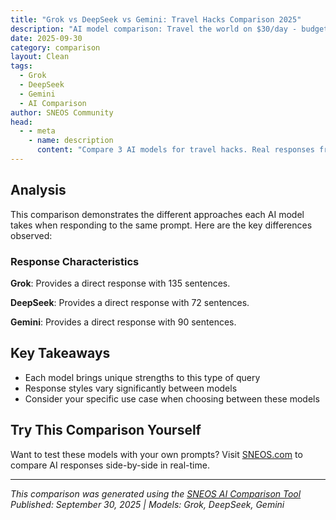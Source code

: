 ```yaml
---
title: "Grok vs DeepSeek vs Gemini: Travel Hacks Comparison 2025"
description: "AI model comparison: Travel the world on $30/day - budget travel secrets..."
date: 2025-09-30
category: comparison
layout: Clean
tags:
  - Grok
  - DeepSeek
  - Gemini
  - AI Comparison
author: SNEOS Community
head:
  - - meta
    - name: description
      content: "Compare 3 AI models for travel hacks. Real responses from Grok, DeepSeek, Gemini with detailed analysis."
---
```


<ChatComparison
  title="Grok vs DeepSeek vs Gemini: Travel Hacks Comparison 2025"
  prompt="Travel the world on $30/day - budget travel secrets"
  :responses='{
    "Grok": "Traveling the world on $30 a day is absolutely possible with careful planning, a minimalist mindset, and a willingness to embrace budget travel strategies. This amount will vary in feasibility depending on the destination (e.g., Southeast Asia vs. Western Europe), but I\u2019ll outline universal tips and secrets to make it work in most places. The key is to prioritize low-cost destinations, be flexible, and cut expenses on accommodation, food, transport, and activities. Let\u2019s break it down with a daily budget goal of $30 (or about $900/month).\n\n---\n\n### **1. Choose Affordable Destinations**\nSome regions are inherently cheaper for travelers. Focus on countries where the cost of living is low and the exchange rate works in your favor. Examples include:\n- **Southeast Asia**: Thailand, Vietnam, Cambodia, Laos, Indonesia ($15-25/day possible)\n- **South Asia**: India, Nepal, Sri Lanka ($10-20/day possible)\n- **Central America**: Guatemala, Nicaragua, Honduras ($20-30/day possible)\n- **Eastern Europe**: Romania, Bulgaria, Ukraine (before current conflicts, check safety) ($25-30/day possible)\n- **Africa**: Morocco, Egypt (outside tourist traps), parts of East Africa like Tanzania ($20-30/day possible)\n\n**Avoid**: Western Europe, North America, Australia, Japan, and major tourist hubs in peak season unless you\u2019ve mastered extreme budget hacks (more on this later).\n\n**Secret**: Use resources like Numbeo.com to compare costs of living and daily expenses in different countries. Also, check exchange rates on XE.com to see where your money stretches furthest.\n\n---\n\n### **2. Accommodation: $5-10/day**\nAccommodation is one of the biggest expenses, but you can drastically reduce costs with these options:\n- **Hostels**: Dorm beds in budget hostels cost $3-10/night in affordable regions. Use Hostelworld or Booking.com to find deals.\n- **Couchsurfing**: Stay with locals for free via Couchsurfing.com. It\u2019s a cultural exchange, so be respectful and contribute (e.g., cook a meal or share a small gift).\n- **Work Exchanges**: Platforms like Workaway.info or WWOOF let you trade a few hours of work (e.g., hostel cleaning, farm help) for free accommodation and sometimes meals. Cost: ~$0.\n- **Camping**: In safe areas, camp for free or at low-cost sites (bring a lightweight tent). Check local laws on wild camping.\n- **House Sitting**: Platforms like TrustedHousesitters.com connect you with homeowners needing pet or house care while they\u2019re away. You stay for free (though memberships cost ~$100/year, so plan long-term stays to make it worth it).\n\n**Secret**: Travel during off-peak seasons for lower hostel rates. Also, book directly with hostels for discounts (avoid booking fees on third-party sites).\n\n---\n\n### **3. Food: $5-10/day**\nEating cheaply doesn\u2019t mean starving\u2014it means eating like a local.\n- **Street Food**: In places like Thailand or India, a meal from a street vendor costs $1-3. It\u2019s fresh, authentic, and often safer than you think (look for busy stalls with locals eating).\n- **Local Markets**: Buy fresh produce, bread, or snacks from markets and cook if you have access to a hostel kitchen. Example: A day\u2019s worth of groceries in Vietnam might cost $3-5.\n- **Avoid Restaurants**: Especially in tourist areas where prices are inflated. If you must, share meals with fellow travelers to split costs.\n- **Free Food**: Join free food-sharing events via apps like Olio or look for \u201Cpay-what-you-want\u201D community meals in some cities. Also, some hostels offer free breakfast\u2014maximize it!\n\n**Secret**: Carry a reusable water bottle and refill it (check if tap water is safe or use a filter like LifeStraw). Avoid bottled water ($1-2/day adds up). Also, learn basic recipes (rice, lentils, veggies) for cheap, nutritious meals.\n\n---\n\n### **4. Transportation: $3-5/day**\nGetting around cheaply requires patience and flexibility.\n- **Local Transport**: Use public buses, shared taxis (e.g., tuk-tuks in Asia, matatus in Africa), or trains over private cabs or tourist shuttles. Example: A local bus in India might cost $0.50 vs. $5 for a taxi.\n- **Walk or Bike**: In small towns or cities, walk everywhere or rent a bike for $1-2/day. It\u2019s free exercise and lets you explore hidden spots.\n- **Hitchhiking**: In safe, culturally accepting areas (e.g., parts of Europe or New Zealand), hitchhiking can save money. Always prioritize safety\u2014travel with a companion and trust your instincts.\n- **Slow Travel**: Stay in one place longer to reduce transport costs. Moving every few days racks up fares. Plus, locals often offer discounts for extended stays.\n- **Budget Flights**: Use Skyscanner or Google Flights to find dirt-cheap regional flights (e.g., $20-50 flights in Asia via AirAsia). Book in advance and be flexible with dates.\n\n**Secret**: Overnight buses or trains save on accommodation costs. Sleep while you travel! Also, join ride-sharing apps like BlaBlaCar for cheap intercity rides in some regions.\n\n---\n\n### **5. Activities \u0026 Sightseeing: $2-5/day**\nYou don\u2019t need expensive tours to experience a place.\n- **Free Attractions**: Many cities have free museums (e.g., free entry days), parks, markets, and festivals. Research ahead on sites like Lonely Planet or local blogs.\n- **Walking Tours**: Join free walking tours (tip-based, usually $1-3) in major cities to learn history and meet people.\n- **Off-the-Beaten-Path**: Skip overpriced tourist traps (e.g., $30 entry to famous temples) and explore lesser-known sites for free or a small fee.\n- **Cultural Immersion**: Spend time with locals\u2014join community events, attend local markets, or volunteer. Often free and more meaningful.\n\n**Secret**: Use apps like Meetup.com to find free local events or connect with residents for insider tips on cheap or free things to do.\n\n---\n\n### **6. Miscellaneous: $2-5/day**\nThis covers internet, laundry, toiletries, visas, and unexpected costs.\n- **Internet**: Use free Wi-Fi at hostels, cafes, or libraries. If you need data, buy a cheap local SIM card (e.g., $5 for 1GB in many countries).\n- **Laundry**: Wash clothes by hand in hostel sinks or use cheap local laundromats ($1-2/load).\n- **Visas**: Research visa costs and opt for countries with free or low-cost entry (e.g., visa-free for many passports in Southeast Asia). Use e-visas to save on processing fees.\n- **Emergency Fund**: Keep a small reserve for unexpected expenses, but aim to stick to the daily budget.\n\n**Secret**: Travel light to avoid baggage fees\u2014bring a 40L backpack with essentials only. Also, barter for small items or services in markets where it\u2019s culturally accepted.\n\n---\n\n### **Sample Daily Budget Breakdown ($30/day)**\n- **Accommodation**: $8 (hostel dorm or Couchsurfing with a small contribution)\n- **Food**: $9 (street food for breakfast $2, lunch $3, dinner $4)\n- **Transport**: $4 (local bus or walking most of the time)\n- **Activities**: $4 (free attractions or small entry fees)\n- **Miscellaneous**: $5 (internet, small purchases, buffer)\n\n**Note**: In cheaper countries like India or Vietnam, you might spend closer to $15-20/day, allowing you to save for pricier destinations or splurges.\n\n---\n\n### **Additional Budget Travel Secrets**\n1. **Travel Off-Season**: Prices for flights, hostels, and tours drop during shoulder or low seasons (e.g., Southeast Asia during monsoon, Europe in late fall).\n2. **Volunteering**: Beyond Workaway, volunteer with local NGOs or hostels for free room and board. It\u2019s rewarding and cost-saving.\n3. **Minimal Gear**: Invest in durable, multi-use items (e.g., a good backpack, water filter, lightweight sleeping bag) to avoid replacement costs.\n4. **Earn While Traveling**: Freelance online (writing, graphic design, tutoring) via platforms like Upwork or Fiverr to offset costs. Even $10/day extra helps.\n5. **Group Travel**: Team up with other backpackers to split costs on transport, food, or accommodation rentals.\n\n---\n\n### **Challenges \u0026 How to Overcome Them**\n- **Burnout**: Living on $30/day can be exhausting. Take breaks in cheaper areas to recharge, and treat yourself occasionally (e.g., a $5 massage in Thailand).\n- **Safety**: Budget travel often means less secure areas. Research neighborhoods, avoid flashy displays of wealth, and trust your gut.\n- **Health**: Cheap food or poor sanitation can lead to illness. Carry a basic first-aid kit, stick to busy food stalls, and get travel insurance (e.g., World Nomads, ~$50/month).\n- **Language Barriers**: Use translation apps like Google Translate and learn basic phrases to haggle or ask for help.\n\n---\n\n### **Where to Start**\n- **Plan Your Route**: Start in a cheap region like Southeast Asia. A sample 3-month route could be Thailand ($20/day), Vietnam ($18/day), and Cambodia ($20/day).\n- **Set a Monthly Budget**: Aim for $900/month ($30 x 30 days). Track spending with apps like Trail Wallet or Splitwise.\n- **Build a Small Buffer**: Save $500-1,000 for emergencies or visa/flight costs before you leave.\n\n**Final Secret**: Budget travel is about experiences, not luxury. Embrace the simplicity\u2014sleeping",
    "DeepSeek": "Of course! Traveling the world on $30 a day is not only possible, it\u0027s an incredibly rewarding way to experience the world. It requires a mindset shift from a *vacation* (comfort, luxury) to an *adventure* (experience, immersion).\n\nHere are the budget travel secrets to make it happen.\n\n### The Golden Rule: The Three Big Levers\n\nYour daily budget is dominated by three expenses. Master these, and you\u0027ve won the game.\n\n1.  **Location, Location, Location:** Where you go determines your baseline cost.\n2.  **Accommodation:** This is your biggest fixed cost.\n3.  **Food \u0026 Drink:** The easiest area to blow your budget or save a fortune.\n\n---\n\n### Secret #1: Choose Your Destinations Wisely\n\nFor a $30/day budget, you must focus on regions where your money goes far. Europe, Australia, and Japan will be nearly impossible. Instead, think:\n\n*   **Southeast Asia:** Thailand, Vietnam, Cambodia, Laos, Indonesia (outside of Bali\u0027s main areas), The Philippines. This is the holy grail of budget travel.\n*   **South Asia:** Nepal, India, Sri Lanka, Bangladesh.\n*   **Central America:** Guatemala, Nicaragua, El Salvador, Honduras (with caution).\n*   **South America:** Bolivia, Peru (outside of Machu Picchu tours), Colombia, Ecuador.\n*   **Eastern Europe:** Albania, Bosnia \u0026 Herzegovina, Ukraine (check safety), Georgia, Armenia. (Tighter, but possible).\n*   **Parts of Africa:** Morocco, Egypt, Kenya (on a tight backpacker trail).\n\n**Pro Tip:** Use a site like [Nomad List](https://nomadlist.com/) to quickly compare the cost of living in cities worldwide.\n\n---\n\n### Secret #2: Slash Your Accommodation Costs\n\nThis is your #1 expense to optimize.\n\n*   **Hostels are Your Best Friend:** A dorm bed is the single cheapest way to sleep. It\u0027s not just about saving money; it\u0027s about meeting other travelers, sharing tips, and finding companions. Use apps like **Hostelworld**.\n*   **Guesthouses \u0026 Homestays:** In many cheap countries, family-run guesthouses can be even cheaper than hostels and offer a more authentic experience.\n*   **Work Exchanges (The Game Changer):** Websites like **Workaway** and **Worldpackers** connect you with hosts who provide free room and board (and sometimes meals) in exchange for a few hours of work per day. This could be hostel work, farming, teaching English, or animal care. **This can reduce your daily cost to near zero.**\n*   **Couchsurfing:** The original sharing economy platform. Stay with locals for free. It requires a good profile, trust, and social skills, but it\u0027s an incredible cultural experience.\n*   **Camping:** If you have the gear and are in a suitable location, wild camping is free. Always check local laws.\n\n---\n\n### Secret #3: Eat \u0026 Drink Like a Local\n\nDon\u0027t fall into the tourist restaurant trap.\n\n*   **Street Food is King:** It\u0027s cheap, delicious, fresh, and where the locals eat. A meal from a street vendor can cost $1-$3 in Southeast Asia.\n*   **Local Markets:** Buy fresh fruit, bread, and snacks from markets for a cheap breakfast and lunch.\n*   **Avoid Imported Drinks:** A bottle of imported beer or wine will destroy your budget. Drink local beer, rum, or just stick with water.\n*   **Cook Your Own Meals:** If your hostel has a kitchen, use it! Cooking pasta, rice, and vegetables with a group is incredibly cheap.\n*   **Carry a Reusable Water Bottle:** In countries where tap water isn\u0027t safe, buy the largest, cheapest jugs of water you can find and refill your bottle. Better yet, carry a **water filter/purifier bottle** like a Grayl or Lifestraw.\n\n---\n\n### Secret #4: Master Cheap (or Free) Transportation\n\n*   **Walk Everywhere:** The best way to see a city and it\u0027s free.\n*   **Public Transportation:** Buses, trains, and local \u0022chicken buses\u0022 are a fraction of the cost of taxis or tours.\n*   **Overnight Buses/Trains:** This is a classic budget secret. You save the cost of a night\u0027s accommodation *and* cover long distances. A double win.\n*   **Ride-Sharing:** Use apps like **BlaBlaCar** (popular in Europe and Latin America) to catch a ride with someone going your way for a small fee.\n*   **Budget Airlines:** In regions like Europe and Asia, carriers like Ryanair and AirAsia can be absurdly cheap if you book in advance and travel with carry-on only.\n\n---\n\n### Secret #5: Find Free \u0026 Cheap Entertainment\n\nYou don\u0027t need expensive tours to have a rich experience.\n\n*   **Free Walking Tours:** These are available in most major cities worldwide. You tip the guide at the end what you think it was worth (usually $5-$10 is great).\n*   **Hiking \u0026 Nature:** Beaches, mountains, and forests are almost always free to explore.\n*   **Museum Free Days:** Most cities have museums that are free or \u0022pay what you wish\u0022 on one specific day of the week or month. Do your research.\n*   **People-Watching:** Grab a cheap coffee or beer from a store, find a park or a bustling square, and just watch the world go by. It\u0027s the best show in town.\n\n---\n\n### Putting It All Together: A Sample $30 Day in Vietnam\n\nLet\u0027s see how the math works in a budget-friendly country:\n\n*   **Accommodation:** Dorm Bed in a good hostel - **$6**\n*   **Food:**\n    *   Breakfast: Banh Mi (Vietnamese sandwich) from a street stall - **$1.50**\n    *   Lunch: Bowl of Pho (noodle soup) - **$2**\n    *   Dinner: Com Tam (broken rice with pork) \u0026 a local beer - **$4**\n*   **Transport:** Scooter rental for the day (split with one friend) - **$3**\n*   **Activities:** Exploring ancient ruins, visiting a local market, swimming at the beach - **$0**\n*   **Miscellaneous:** Water, snacks, a smoothie - **$3.50**\n\n**Total: $20**\n\nYou even have $10 left over for a splurge\u2014a massage, a museum entry, or a few more beers! This is the power of choosing the right location and adopting the local lifestyle.\n\n### Final Pro-Tips \u0026 Mindset\n\n*   **Travel Slow:** The more you move, the more you spend on transportation. Staying in one place for a week allows you to get weekly rental discounts and really learn the cheap local spots.\n*   **Be Flexible:** Use apps like Skyscanner and search for flights to \u0022Everywhere\u0022 to find the cheapest destinations from your location.\n*   **Embrace the Adventure:** The \u0022hardship\u0022 of budget travel\u2014the crowded buses, the street food, the shared dorms\u2014often becomes the source of your best stories and most genuine connections.\n\nIt\u0027s not about being cheap; it\u0027s about being resourceful. It\u0027s a passport to a deeper, more authentic, and ultimately more liberating way to see the world. Happy travels",
    "Gemini": "Traveling the world on $30 a day is definitely achievable, but it requires careful planning, resourcefulness, and a willingness to embrace a more basic travel style.  Here\u0027s a breakdown of the secrets to make it happen:\n\n**1.  Planning \u0026 Research is Key:**\n\n*   **Destination Choice is Paramount:**\n    *   **Southeast Asia (Vietnam, Thailand, Cambodia, Laos, Indonesia, Malaysia):**  These are classic budget destinations for a reason. Food, accommodation, and transportation are incredibly affordable.\n    *   **Eastern Europe (Poland, Czech Republic, Hungary, Romania, Bulgaria, Albania):**  Much more budget-friendly than Western Europe.\n    *   **Central America (Guatemala, Nicaragua, Honduras, El Salvador):** Offer stunning landscapes and culture at lower prices.\n    *   **South America (Bolivia, Ecuador, Peru, Colombia):**  Be aware of safety concerns in some areas, but can be done cheaply.\n    *   **Consider off-season travel:** Prices for flights and accommodation plummet during the shoulder seasons (spring and fall) or the low season.\n\n*   **Deep Dive into Costs:** Before you even book a flight, research the average cost of:\n    *   **Accommodation:** Hostels, guesthouses, camping.\n    *   **Food:** Street food, local markets, self-catering.\n    *   **Transportation:** Local buses, trains (if affordable), hitchhiking (use caution).\n    *   **Activities:** Free walking tours, hiking, local festivals.\n\n*   **Use Travel Apps and Websites:**\n    *   **Skyscanner, Google Flights, Momondo:**  Compare flight prices.  Be flexible with dates and airports.\n    *   **Hostelworld, Booking.com, Agoda:**  Find budget-friendly accommodation.\n    *   **Rome2Rio:**  Plan transportation routes.\n    *   **Budget Your Trip:**  A fantastic resource to see average daily costs for various destinations.\n\n**2.  Accommodation Savings:**\n\n*   **Hostels:**  Your best friend. Dorm rooms are the cheapest option, allowing you to meet other travelers and often include basic amenities like kitchens.\n*   **Couchsurfing:**  Stay with locals for free! It\u0027s also a great way to get insider tips and immerse yourself in the culture. Be sure to read profiles carefully and choose hosts with good reviews.\n*   **Camping:** If you enjoy the outdoors, camping can be extremely budget-friendly, especially if you have your own gear.  Check for campsites and permits in advance.\n*   **Guesthouses and Homestays:**  In many countries, locally-run guesthouses and homestays are more affordable than hotels and offer a more authentic experience.\n*   **Overnight Transportation:**  Taking overnight buses or trains saves you a night\u0027s accommodation cost and gets you to your next destination.  This works well in some regions.\n\n**3.  Food and Drink Strategies:**\n\n*   **Embrace Street Food:** Street food is often delicious, authentic, and incredibly cheap. Research reputable vendors and be mindful of food safety.\n*   **Cook Your Own Meals:** Take advantage of hostel kitchens and local markets.  Buy groceries and prepare your own meals to save a significant amount of money. Focus on inexpensive staples like rice, beans, lentils, and local produce.\n*   **Eat Like a Local:** Avoid tourist traps and restaurants that cater to Western tastes. Find where the locals eat, and you\u0027ll get the best prices and the most authentic food.\n*   **Drink Tap Water (Where Safe):**  Invest in a reusable water bottle and fill it up whenever possible.  If the tap water isn\u0027t safe, buy large bottles of water from supermarkets instead of individual bottles from tourist shops.  Consider a water filter bottle for added safety.\n*   **Limit Alcohol:**  Alcohol can quickly eat into your budget. If you want to drink, opt for local beers or wines, which are usually cheaper.\n\n**4.  Transportation Tricks:**\n\n*   **Walk, Cycle, or Use Public Transportation:**  Avoid taxis and Uber as much as possible.  Walk whenever you can, rent a bicycle for longer distances, and use local buses, trams, and subways.\n*   **Hitchhiking (Use Caution):**  Hitchhiking can be a great way to save money and meet interesting people, but it\u0027s important to be aware of the risks and take necessary precautions.  Research the safety of hitchhiking in the region you\u0027re traveling to.\n*   **Long-Distance Buses:**  Buses are often the cheapest way to travel long distances, especially in developing countries.  Be prepared for long rides and potential delays.\n*   **Train Travel (Budget Options):** In some regions (like Eastern Europe or parts of Asia), train travel can be surprisingly affordable.  Look for overnight train options to save on accommodation.\n*   **Consider \u0022Slow Travel\u0022:**  Stay in one place longer and explore the surrounding area. This reduces transportation costs and allows you to experience a destination more deeply.\n*   **Local Airlines:** In some regions (like Southeast Asia), local budget airlines can offer very cheap flights if booked in advance.\n\n**5.  Activities and Entertainment on a Shoestring:**\n\n*   **Free Activities:**  Take advantage of free walking tours, visit parks and gardens, hike in nature, explore local markets, and attend free festivals and events.\n*   **Museum Free Days:** Many museums offer free admission on certain days or evenings.\n*   **Negotiate Prices:**  In many countries, bargaining is expected, especially in markets and for transportation. Be polite and respectful, but don\u0027t be afraid to haggle for a better price.\n*   **Exchange Services:** Offer to teach English, help with gardening, or provide other services in exchange for accommodation or food.\n*   **Entertainment with Locals:**  Make friends with locals and participate in their activities. This is a great way to experience the culture and have fun without spending a lot of money.\n*   **Learn Basic Phrases:** Knowing a few basic phrases in the local language can help you connect with people, negotiate prices, and get off the beaten path.\n*   **Pack Light:**  Avoid checked baggage fees by packing only essentials in a carry-on bag.\n\n**6.  Financial Strategies:**\n\n*   **Track Your Spending:**  Use a budgeting app or spreadsheet to track your expenses and make sure you\u0027re staying on track.\n*   **Avoid ATM Fees:**  Withdraw larger sums of money less frequently to minimize ATM fees.  Research banks that offer fee-free international withdrawals.\n*   **Use a Travel Credit Card:**  Choose a credit card with no foreign transaction fees and travel rewards.\n*   **Consider Travel Insurance:**  Travel insurance is essential for protecting yourself against unexpected events, such as medical emergencies, lost luggage, and trip cancellations.\n*   **Set Up a Contingency Fund:**  It\u0027s always a good idea to have a contingency fund to cover unexpected expenses.\n\n**7.  Mental Attitude:**\n\n*   **Be Flexible and Adaptable:**  Things don\u0027t always go according to plan when traveling on a budget. Be prepared to adjust your plans and go with the flow.\n*   **Be Open-Minded:**  Embrace new cultures, try new foods, and be open to meeting new people.\n*   **Be Patient:**  Traveling on a budget can be challenging at times. Be patient with yourself and with others.\n*   **Focus on Experiences, Not Things:**  Remember that the most valuable travel experiences are often the ones that don\u0027t cost a lot of money.\n\n**Important Considerations:**\n\n*   **Safety:** Prioritize safety.  Research potential risks and take precautions to protect yourself from theft, scams, and other dangers.  Share your itinerary with someone back home.\n*   **Visas:**  Research visa requirements for each country you plan to visit and apply for visas in advance.\n*   **Health:** Consult with your doctor about necessary vaccinations and medications. Pack a basic first-aid kit.\n*   **Sustainability:**  Be mindful of your impact on the environment and local communities.  Choose eco-friendly accommodation and transportation options, support local businesses, and respect local customs.\n\nTraveling the world on $30 a day is a challenge, but it\u0027s definitely possible. It requires careful planning, resourcefulness, and a willingness to embrace a more basic travel style. The rewards are immense: You\u0027ll experience the world in a more authentic way, meet incredible people, and create memories that will last a lifetime. Good luck!\n"
  }'
  published-date="13:03"
/>

## Analysis

This comparison demonstrates the different approaches each AI model takes when responding to the same prompt. Here are the key differences observed:

### Response Characteristics

**Grok**: Provides a direct response with 135 sentences. 

**DeepSeek**: Provides a direct response with 72 sentences. 

**Gemini**: Provides a direct response with 90 sentences. 

## Key Takeaways

- Each model brings unique strengths to this type of query
- Response styles vary significantly between models
- Consider your specific use case when choosing between these models

## Try This Comparison Yourself

Want to test these models with your own prompts? Visit [SNEOS.com](https://sneos.com) to compare AI responses side-by-side in real-time.

---

*This comparison was generated using the [SNEOS AI Comparison Tool](https://sneos.com)*
*Published: September 30, 2025 | Models: Grok, DeepSeek, Gemini*

